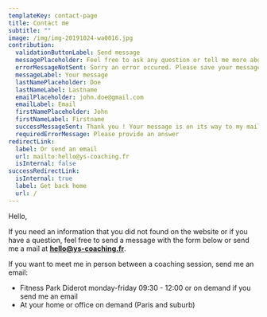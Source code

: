 ```yaml
---
templateKey: contact-page
title: Contact me
subtitle: ""
image: /img/img-20191024-wa0016.jpg
contribution:
  validationButtonLabel: Send message
  messagePlaceholder: Feel free to ask any question or tell me more about you
  errorMessageNotSent: Sorry an error occured. Please save your message and try again later.
  messageLabel: Your message
  lastNamePlaceholder: Doe
  lastNameLabel: Lastname
  emailPlaceholder: john.doe@gmail.com
  emailLabel: Email
  firstNamePlaceholder: John
  firstNameLabel: Firstname
  successMessageSent: Thank you ! Your message is on its way to my mailbox.
  requiredErrorMessage: Please provide an answer
redirectLink:
  label: Or send an email
  url: mailto:hello@ys-coaching.fr
  isInternal: false
successRedirectLink:
  isInternal: true
  label: Get back home
  url: /
---
```

Hello,

If you need an information that you did not found on the website or if you have a question, feel free to send a message with the form below or send me a mail at **hello@ys-coaching.fr**.

If you want to meet me in person between a coaching session, send me an email:

* Fitness Park Diderot monday-friday 09:30 - 12:00 or on demand if you send me an email
* At your home or office on demand (Paris and suburb)
